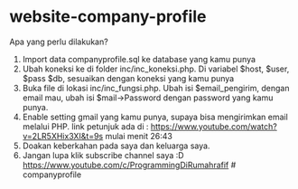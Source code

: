 # website-company-profile
Apa yang perlu dilakukan?
1. Import data companyprofile.sql ke database yang kamu punya
2. Ubah koneksi ke di folder inc/inc_koneksi.php. Di variabel $host, $user, $pass $db, sesuaikan dengan koneksi yang kamu punya
3. Buka file di lokasi inc/inc_fungsi.php. Ubah isi $email_pengirim, dengan email mau, ubah isi $mail->Password dengan password yang kamu punya. 
4. Enable setting gmail yang kamu punya, supaya bisa mengirimkan email melalui PHP. link petunjuk ada di : https://www.youtube.com/watch?v=2LR5XHix3XI&t=9s mulai menit 26:43
5. Doakan keberkahan pada saya dan keluarga saya.
6. Jangan lupa klik subscribe channel saya :D https://www.youtube.com/c/ProgrammingDiRumahrafif
#   c o m p a n y p r o f i l e  
 